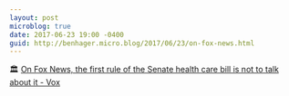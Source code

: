 ```yaml
---
layout: post
microblog: true
date: 2017-06-23 19:00 -0400
guid: http://benhager.micro.blog/2017/06/23/on-fox-news.html
---
```

🏛 [On Fox News, the first rule of the Senate health care bill is not to talk about it - Vox](https://www.vox.com/2017/6/23/15862130/fox-news-trump-voters-dark-senate-health-care-bill-obamacare-repeal)
